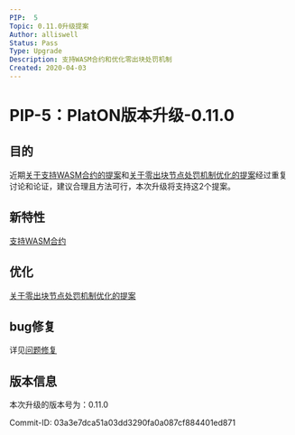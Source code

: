 ```yaml
---
PIP:  5
Topic: 0.11.0升级提案
Author: alliswell
Status: Pass
Type: Upgrade
Description: 支持WASM合约和优化零出块处罚机制
Created: 2020-04-03
---
```


# PIP-5：PlatON版本升级-0.11.0

## 目的

近期[关于支持WASM合约的提案](https://github.com/PlatONnetwork/PIPs/blob/master/TestNet/PIP-4.md)和[关于零出块节点处罚机制优化的提案](https://github.com/PlatONnetwork/PIPs/blob/master/TestNet/PIP-3.md)经过重复讨论和论证，建议合理且方法可行，本次升级将支持这2个提案。


## 新特性

[支持WASM合约](https://github.com/PlatONnetwork/PIPs/blob/master/TestNet/PIP-4.md)

## 优化

[关于零出块节点处罚机制优化的提案](https://github.com/PlatONnetwork/PIPs/blob/master/TestNet/PIP-3.md)

## bug修复

详见[问题修复](https://github.com/PlatONnetwork/PIPs/blob/master/TestNet/PIP-4.md#修复测试网以下问题)

## 版本信息

本次升级的版本号为：0.11.0

Commit-ID: 03a3e7dca51a03dd3290fa0a087cf884401ed871
